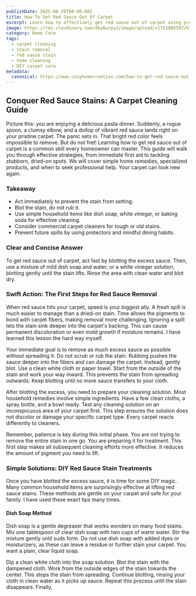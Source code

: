 ```yaml
---
publishDate: 2025-06-28T00:00:00Z
title: How To Get Red Sauce Out Of Carpet
excerpt: Learn how to effectively get red sauce out of carpet using proven DIY methods and timely action. Remove stubborn tomato stains with ease.
image: https://res.cloudinary.com/dky6urpy2/image/upload/v1751005597/blog_image_1751005596_q5bdw6.webp
category: Home Care
tags:
  - carpet cleaning
  - stain removal
  - red sauce stain
  - home cleaning
  - DIY carpet care
metadata:
  canonical: https://www.cosyhomecreation.com/how-to-get-red-sauce-out-of-carpet
---
```


## Conquer Red Sauce Stains: A Carpet Cleaning Guide

Picture this: you are enjoying a delicious pasta dinner. Suddenly, a rogue spoon, a clumsy elbow, and a dollop of vibrant red sauce lands right on your pristine carpet. The panic sets in. That bright red color feels impossible to remove. But do not fret! Learning how to get red sauce out of carpet is a common skill every homeowner can master. This guide will walk you through effective strategies, from immediate first aid to tackling stubborn, dried-on spots. We will cover simple home remedies, specialized products, and when to seek professional help. Your carpet can look new again.

### Takeaway

*   Act immediately to prevent the stain from setting.
*   Blot the stain, do not rub it.
*   Use simple household items like dish soap, white vinegar, or baking soda for effective cleaning.
*   Consider commercial carpet cleaners for tough or old stains.
*   Prevent future spills by using protectors and mindful dining habits.

### Clear and Concise Answer

To get red sauce out of carpet, act fast by blotting the excess sauce. Then, use a mixture of mild dish soap and water, or a white vinegar solution, blotting gently until the stain lifts. Rinse the area with clean water and blot dry.

### Swift Action: The First Steps for Red Sauce Removal

When red sauce hits your carpet, speed is your biggest ally. A fresh spill is much easier to manage than a dried-on stain. Time allows the pigments to bond with carpet fibers, making removal more challenging. Ignoring a spill lets the stain sink deeper into the carpet's backing. This can cause permanent discoloration or even mold growth if moisture remains. I have learned this lesson the hard way myself.

Your immediate goal is to remove as much excess sauce as possible without spreading it. Do not scrub or rub the stain. Rubbing pushes the sauce deeper into the fibers and can damage the carpet. Instead, gently blot. Use a clean white cloth or paper towel. Start from the outside of the stain and work your way inward. This prevents the stain from spreading outwards. Keep blotting until no more sauce transfers to your cloth.

After blotting the excess, you need to prepare your cleaning solution. Most household remedies involve simple ingredients. Have a few clean cloths, a spray bottle, and a bowl ready. Test any cleaning solution on an inconspicuous area of your carpet first. This step ensures the solution does not discolor or damage your specific carpet type. Every carpet reacts differently to cleaners.

Remember, patience is key during this initial phase. You are not trying to remove the entire stain in one go. You are preparing it for treatment. This first step makes all subsequent cleaning efforts more effective. It reduces the amount of pigment you need to lift.

### Simple Solutions: DIY Red Sauce Stain Treatments

Once you have blotted the excess sauce, it is time for some DIY magic. Many common household items are surprisingly effective at lifting red sauce stains. These methods are gentle on your carpet and safe for your family. I have used these exact tips many times.

#### Dish Soap Method

Dish soap is a gentle degreaser that works wonders on many food stains. Mix one tablespoon of clear dish soap with two cups of warm water. Stir the mixture gently until suds form. Do not use dish soap with added dyes or moisturizers, as these can leave a residue or further stain your carpet. You want a plain, clear liquid soap.

Dip a clean white cloth into the soap solution. Blot the stain with the dampened cloth. Work from the outside edges of the stain towards the center. This stops the stain from spreading. Continue blotting, rinsing your cloth in clean water as it picks up sauce. Repeat this process until the stain disappears. Finally,